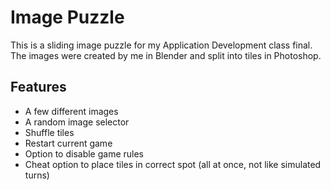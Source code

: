 # Image Puzzle

This is a sliding image puzzle for my Application Development class final. The images were created by me in Blender and split into tiles in Photoshop.

## Features

* A few different images
* A random image selector
* Shuffle tiles
* Restart current game
* Option to disable game rules
* Cheat option to place tiles in correct spot (all at once, not like simulated turns)
